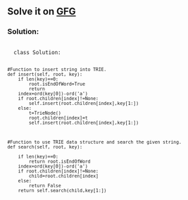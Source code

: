 <h2>Solve it on <a href="https://www.geeksforgeeks.org/problems/trie-insert-and-search0651/1"> GFG</a></h2>
<h3>Solution:</h3>
<code>
  class Solution:
  
    #Function to insert string into TRIE.
    def insert(self, root, key):
        if len(key)==0:
            root.isEndOfWord=True
            return
        index=ord(key[0])-ord('a')
        if root.children[index]!=None:
            self.insert(root.children[index],key[1:])
        else:
            t=TrieNode()
            root.children[index]=t
            self.insert(root.children[index],key[1:])
            
            
    
    #Function to use TRIE data structure and search the given string.
    def search(self, root, key):
        
        if len(key)==0:
            return root.isEndOfWord
        index=ord(key[0])-ord('a')
        if root.children[index]!=None:
            child=root.children[index]
        else:
            return False
        return self.search(child,key[1:])
</code>
